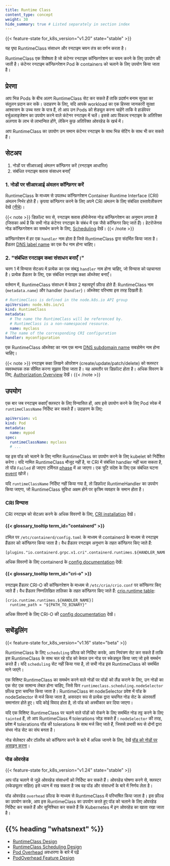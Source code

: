 ```yaml
---
title: Runtime Class
content_type: concept
weight: 30
hide_summary: true # Listed separately in section index
---
```


<!-- overview -->

{{< feature-state for_k8s_version="v1.20" state="stable" >}}

यह पृष्ठ RuntimeClass संसाधन और रनटाइम चयन तंत्र का वर्णन करता है।

RuntimeClass एक विशेषता है जो कंटेनर रनटाइम कॉन्फ़िगरेशन का चयन करने के लिए उपयोग की जाती है।
कंटेनर रनटाइम कॉन्फ़िगरेशन Pod के containers को चलाने के लिए उपयोग किया जाता है।

<!-- body -->

## प्रेरणा

आप भिन्न Pods के बीच अलग RuntimeClass सेट कर सकते हैं ताकि प्रदर्शन बनाम सुरक्षा का संतुलन प्रदान कर सकें। उदाहरण के लिए, यदि आपके workload का एक हिस्सा जानकारी सुरक्षा आश्वासन के उच्च स्तर के पात्र हैं, तो आप उन Pods को शेड्यूल करना चाहेंगे ताकि वे हार्डवेयर वर्चुअलाइजेशन का उपयोग करने वाले कंटेनर रनटाइम में चलें। इससे आप विकल्प रनटाइम के अतिरिक्त अलगाव के लाभ से लाभान्वित होंगे, लेकिन कुछ अतिरिक्त ओवरहेड के खर्च में।

आप RuntimeClass का उपयोग उन समान कंटेनर रनटाइम के साथ भिन्न सेटिंग के साथ भी कर सकते हैं।


## सेटअप

1. नोडों पर सीआरआई अंमलन कॉन्फ़िगर करें (रनटाइम आधारित)
2. संबंधित रनटाइम क्लास संसाधन बनाएँ

### 1. नोडों पर सीआरआई अंमलन कॉन्फ़िगर करें

RuntimeClass के माध्यम से उपलब्ध कॉन्‍फ़िगरेशन Container Runtime Interface (CRI) अंमलन निर्भर होते हैं।
कृपया कॉन्फ़िगर करने के लिए अपने CRI अंमलन के लिए संबंधित दस्तावेज़ीकरण देखें ([नीचे](#cri-configuration))।

{{< note >}}
डिफ़ॉल्ट रूप से, रनटाइम क्लास हॉमोजेनस नोड कॉन्फ़िगरेशन का अनुमान लगाता है (जिसका अर्थ है कि सभी नोड कंटेनर रनटाइम के संबंध में एक जैसे कॉन्फ़िगर किए जाते हैं)। हेटरोजेनस नोड कॉन्फ़िगरेशन का समर्थन करने के लिए, [Scheduling](#scheduling) देखें।
{{< /note >}}

कॉन्फ़िगरेशन में हर एक `handler` नाम होता है जिसे RuntimeClass द्वारा संदर्भित किया जाता है।
हैंडलर [DNS label name](/docs/concepts/overview/working-with-objects/names/#dns-label-names) का एक वैध नाम होना चाहिए।


### 2. "संबंधित रनटाइम कक्षा संसाधन बनाएँ।"

चरण 1 में विन्यास सेटअप में प्रत्येक का एक संबद्ध `handler` नाम होना चाहिए, जो विन्यास को पहचानता है। प्रत्येक हैंडलर के लिए,
एक संबंधित रनटाइम कक्षा ऑब्जेक्ट बनाएँ।

वर्तमान में, RuntimeClass संसाधन में केवल 2 महत्वपूर्ण फ़ील्ड होते हैं: RuntimeClass नाम (`metadata.name`) और handler
(`handler`)। ऑब्जेक्ट परिभाषा इस तरह दिखती है:


```yaml
# RuntimeClass is defined in the node.k8s.io API group
apiVersion: node.k8s.io/v1
kind: RuntimeClass
metadata:
  # The name the RuntimeClass will be referenced by.
  # RuntimeClass is a non-namespaced resource.
  name: myclass 
# The name of the corresponding CRI configuration
handler: myconfiguration 
```

एक RuntimeClass ऑब्जेक्ट का नाम एक मान्य [DNS subdomain name](/docs/concepts/overview/working-with-objects/names#dns-subdomain-names) सबडोमेन नाम होना चाहिए।

{{< note >}}
रनटाइम कक्षा लिखने ऑपरेशन (create/update/patch/delete) को क्लस्टर व्यवस्थापक तक सीमित करना सुझाव दिया जाता है। यह
आमतौर पर डिफ़ॉल्ट होता है। अधिक विवरण के लिए, [Authorization Overview](/docs/reference/access-authn-authz/authorization/) देखें।
{{< /note >}}

## उपयोग

एक बार जब रनटाइम कक्षाएँ क्लस्टर के लिए विन्यासित हों, आप इसे उपयोग करने के लिए Pod स्पेक में `runtimeClassName` निर्दिष्ट
कर सकते हैं। उदाहरण के लिए:

```yaml
apiVersion: v1
kind: Pod
metadata:
  name: mypod
spec:
  runtimeClassName: myclass
  # ...
```

यह इस पॉड को चलाने के लिए नामित RuntimeClass का उपयोग करने के लिए kubelet को निर्देशित करेगा। यदि नामित RuntimeClass
मौजूद नहीं है, या CRI में संबंधित handler नहीं चला सकता है, तो पॉड `Failed` हो जाएगा टर्मिनल [phase](/docs/concepts/workloads/pods/pod-lifecycle/#pod-phase) में आ जाएगा। एक त्रुटि संदेश के लिए
एक संबंधित घटना [event](/docs/tasks/debug/debug-application/debug-running-pod/) खोजें।

यदि `runtimeClassName` निर्दिष्ट नहीं किया गया है, तो डिफ़ॉल्ट RuntimeHandler का उपयोग किया जाएगा, जो
RuntimeClass सुविधा अक्षम होने पर कृत्रिम व्यवहार के समान होता है।

### CRI विन्यास


CRI रनटाइम को सेटअप करने के अधिक विवरणों के लिए, [CRI installation](/docs/setup/production-environment/container-runtimes/) देखें।

#### {{< glossary_tooltip term_id="containerd" >}}

टॉमेल पर `/etc/containerd/config.toml` के माध्यम से containerd के माध्यम से रनटाइम हैंडलर को कॉन्फ़िगर
किया जाता है। वैध हैंडलर रनटाइम अनुभाग के तहत कॉन्फ़िगर किए जाते हैं:

```
[plugins."io.containerd.grpc.v1.cri".containerd.runtimes.${HANDLER_NAME}]
```

अधिक विवरणों के लिए containerd के [config documentation](https://github.com/containerd/containerd/blob/main/docs/cri/config.md) देखें:


#### {{< glossary_tooltip term_id="cri-o" >}}

रनटाइम हैंडलर CRI-O की कॉन्फ़िगरेशन के माध्यम से `/etc/crio/crio.conf` पर कॉन्फ़िगर किए जाते हैं। वैध हैंडलर
निम्नलिखित तालिका के तहत कॉन्फ़िगर किए जाते हैं:
[crio.runtime table](https://github.com/cri-o/cri-o/blob/master/docs/crio.conf.5.md#crioruntime-table):

```
[crio.runtime.runtimes.${HANDLER_NAME}]
  runtime_path = "${PATH_TO_BINARY}"
```

अधिक विवरणों के लिए CRI-O की [config documentation](https://github.com/cri-o/cri-o/blob/master/docs/crio.conf.5.md) देखें।

## सचेंडुलिंग

{{< feature-state for_k8s_version="v1.16" state="beta" >}}

RuntimeClass के लिए `scheduling` फ़ील्ड को निर्दिष्ट करके, आप नियंत्रण सेट कर सकते हैं ताकि इस RuntimeClass के साथ चल
रहे पॉड को केवल उन नोड पर स्केड्यूल किया जाए जो इसे समर्थन करते हैं। यदि `scheduling` सेट नहीं किया गया है, तो सभी नोड इस RuntimeClass को समर्थित माने जाएंगे।

एक विशिष्ट RuntimeClass का समर्थन करने वाले नोडों पर पॉडों को लैंड कराने के लिए, उन नोडों का एक सेट एक सामान्य लेबल होना चाहिए, जिसे फिर
`runtimeclass.scheduling.nodeSelector` फ़ील्ड द्वारा चयनित किया जाता है। RuntimeClass का nodeSelector प्रवेश में पॉड के
nodeSelector से मर्ज किया जाता है, असरदार रूप से प्रत्येक द्वारा चयनित नोड सेट के अंतरवर्ती समानांतर होते हुए। यदि कोई विवाद होता है, तो पॉड को अस्वीकार कर दिया जाएगा।


यदि एक विशिष्ट RuntimeClass पर चलने वाले पॉडों को रोकने के लिए समर्थित नोड तट्ट करने के लिए `tainted` हैं, तो आप RuntimeClass में tolerations
जोड़ सकते हैं। `nodeSelector` की तरह, प्रवेश में tolerations पॉड की tolerations के साथ मर्ज किए जाते हैं, जिससे प्रभावी रूप से दोनों द्वारा संभव नोड सेट का संघ बनता है।

नोड सेलेक्टर और टॉलरेंस को कॉन्फ़िगर करने के बारे में अधिक जानने के लिए, देखें [पॉड को नोडों पर असाइन करना](/docs/concepts/scheduling-eviction/assign-pod-node/)।

### पोड ओवरहेड

{{< feature-state for_k8s_version="v1.24" state="stable" >}}

आप पॉड चलाने से जुड़े ओवरहेड संसाधनों को निर्दिष्ट कर सकते हैं। ओवरहेड घोषणा करने से, क्लस्टर (स्केड्यूलर सहित) इसे ध्यान में रख सकता है जब वह पॉड और संसाधनों के बारे में निर्णय लेता है।

पॉड ओवरहेड `overhead` फ़ील्ड के माध्यम से RuntimeClass में परिभाषित किया जाता है। इस फ़ील्ड का उपयोग करके, आप इस RuntimeClass का उपयोग
करते हुए पॉड को चलाने के लिए ओवरहेड निर्दिष्ट कर सकते हैं और सुनिश्चित कर सकते हैं कि Kubernetes में इन ओवरहेड का खाता रखा जाता है।


## {{% heading "whatsnext" %}}

- [RuntimeClass Design](https://github.com/kubernetes/enhancements/blob/master/keps/sig-node/585-runtime-class/README.md)
- [RuntimeClass Scheduling Design](https://github.com/kubernetes/enhancements/blob/master/keps/sig-node/585-runtime-class/README.md#runtimeclass-scheduling)
- [Pod Overhead](/docs/concepts/scheduling-eviction/pod-overhead/) अवधारणा के बारे में पढ़ें
- [PodOverhead Feature Design](https://github.com/kubernetes/enhancements/tree/master/keps/sig-node/688-pod-overhead)









